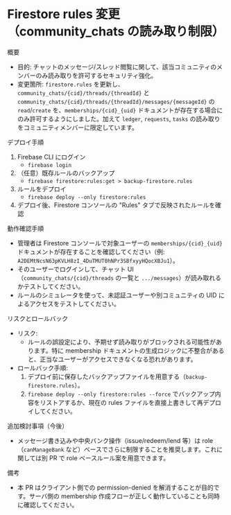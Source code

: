# Firestore rules 変更（community_chats の読み取り制限）

概要
- 目的: チャットのメッセージ/スレッド閲覧に関して、該当コミュニティのメンバーのみ読み取りを許可するセキュリティ強化。
- 変更箇所: `firestore.rules` を更新し、`community_chats/{cid}/threads/{threadId}` と `community_chats/{cid}/threads/{threadId}/messages/{messageId}` の `read`/`create` を、`memberships/{cid}_{uid}` ドキュメントが存在する場合にのみ許可するようにしました。加えて `ledger`, `requests`, `tasks` の読み取りをコミュニティメンバーに限定しています。

デプロイ手順
1. Firebase CLI にログイン
   - `firebase login`
2. （任意）既存ルールのバックアップ
   - `firebase firestore:rules:get > backup-firestore.rules`
3. ルールをデプロイ
   - `firebase deploy --only firestore:rules`
4. デプロイ後、Firestore コンソールの "Rules" タブで反映されたルールを確認

動作確認手順
- 管理者は Firestore コンソールで対象ユーザーの `memberships/{cid}_{uid}` ドキュメントが存在することを確認してください（例: `A2DEMtNcsN63pKVLH8zI_4DuTMUT0hNPr3SBfxyyHQocXBJu1`）。
- そのユーザーでログインして、チャット UI（`community_chats/{cid}/threads` の一覧と `.../messages`）が読み取れるかテストしてください。
- ルールのシミュレータを使って、未認証ユーザーや別コミュニティの UID によるアクセスをテストしてください。

リスクとロールバック
- リスク:
  - ルールの誤設定により、予期せず読み取りがブロックされる可能性があります。特に membership ドキュメントの生成ロジックに不整合があると、正当なユーザーがアクセスできなくなる恐れがあります。
- ロールバック手順:
  1. デプロイ前に保存したバックアップファイルを用意する（`backup-firestore.rules`）。
  2. `firebase deploy --only firestore:rules --force` でバックアップ内容をリストアするか、現在の rules ファイルを直接上書きして再デプロイしてください。

追加検討事項（今後）
- メッセージ書き込みや中央バンク操作（issue/redeem/lend 等）は role（`canManageBank` など）ベースでさらに制限することを推奨します。これに関しては別 PR で role ベースルール案を用意できます。

備考
- 本 PR はクライアント側での permission-denied を解消することが目的です。サーバ側の membership 作成フローが正しく動作していることも同時に確認してください。

